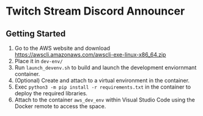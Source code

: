# Twitch Stream Discord Announcer
## Getting Started
1. Go to the AWS website and download https://awscli.amazonaws.com/awscli-exe-linux-x86_64.zip
2. Place it in `dev-env/`
3. Run `launch_devenv.sh` to build and launch the development enviornmant container.
4. (Optional) Create and attach to a virtual environment in the container.
5. Exec `python3 -m pip install -r requirements.txt` in the container to deploy the required libraries.
6. Attach to the container `aws_dev_env` within Visual Studio Code using the Docker remote to access the space.
